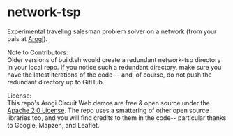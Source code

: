 # network-tsp
Experimental traveling salesman problem solver on a network (from your pals at [Arogi](http://arogi.com)).

Note to Contributors:  
Older versions of build.sh would create a redundant network-tsp directory in your local repo. If you notice such a redundant directory, make sure you have the latest iterations of the code -- and, of course, do not push the redundant directory up to GitHub.  

License:  
This repo's Arogi Circuit Web demos are free & open source under the [Apache 2.0 License](LICENSE.md). The repo uses a smattering of other open source libraries too, and you will find credits to them in the code-- particular thanks to Google, Mapzen, and Leaflet.

